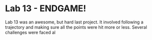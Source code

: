 # Lab 13 - ENDGAME!

Lab 13 was an awesome, but hard last project. It involved following a trajectory and making sure all the points were hit more or less. Several challenges were faced al
